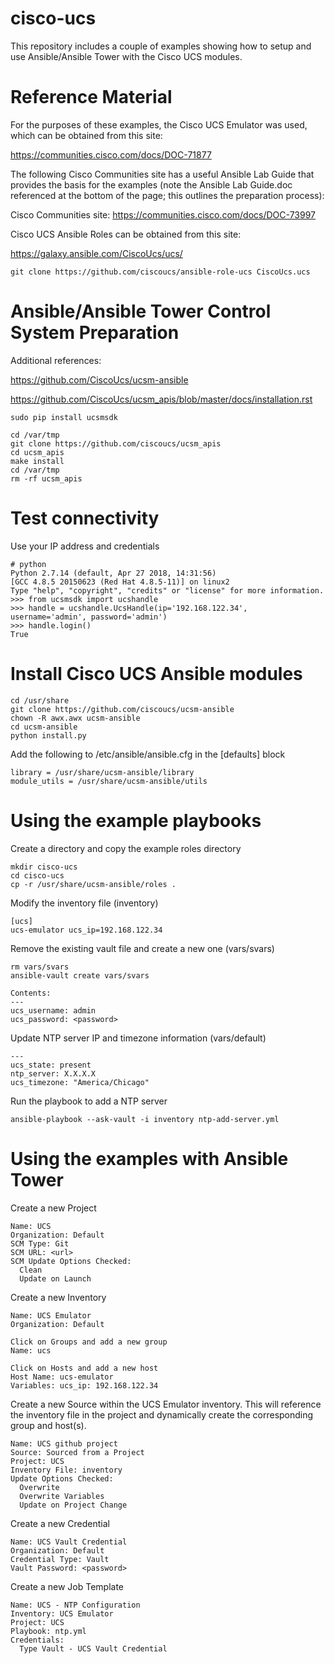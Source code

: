 # cisco-ucs

This repository includes a couple of examples showing how to setup and use Ansible/Ansible Tower with
the Cisco UCS modules.

# Reference Material

For the purposes of these examples, the Cisco UCS Emulator was used, which can be obtained from this site:

https://communities.cisco.com/docs/DOC-71877

The following Cisco Communities site has a useful Ansible Lab Guide that provides the basis for the examples (note the Ansible Lab Guide.doc referenced at the bottom of the page; this outlines the preparation process):

Cisco Communities site: https://communities.cisco.com/docs/DOC-73997

Cisco UCS Ansible Roles can be obtained from this site:

https://galaxy.ansible.com/CiscoUcs/ucs/

```
git clone https://github.com/ciscoucs/ansible-role-ucs CiscoUcs.ucs
```

# Ansible/Ansible Tower Control System Preparation

Additional references:

https://github.com/CiscoUcs/ucsm-ansible

https://github.com/CiscoUcs/ucsm_apis/blob/master/docs/installation.rst

```
sudo pip install ucsmsdk

cd /var/tmp
git clone https://github.com/ciscoucs/ucsm_apis
cd ucsm_apis
make install
cd /var/tmp
rm -rf ucsm_apis
```

# Test connectivity

Use your IP address and credentials

```
# python
Python 2.7.14 (default, Apr 27 2018, 14:31:56) 
[GCC 4.8.5 20150623 (Red Hat 4.8.5-11)] on linux2
Type "help", "copyright", "credits" or "license" for more information.
>>> from ucsmsdk import ucshandle
>>> handle = ucshandle.UcsHandle(ip='192.168.122.34', username='admin', password='admin')
>>> handle.login()
True
```

# Install Cisco UCS Ansible modules

```
cd /usr/share
git clone https://github.com/ciscoucs/ucsm-ansible
chown -R awx.awx ucsm-ansible
cd ucsm-ansible
python install.py
```

Add the following to /etc/ansible/ansible.cfg in the [defaults] block

```
library = /usr/share/ucsm-ansible/library
module_utils = /usr/share/ucsm-ansible/utils
```

# Using the example playbooks

Create a directory and copy the example roles directory

```
mkdir cisco-ucs
cd cisco-ucs
cp -r /usr/share/ucsm-ansible/roles .
```

Modify the inventory file (inventory)

```
[ucs]
ucs-emulator ucs_ip=192.168.122.34
```

Remove the existing vault file and create a new one (vars/svars)

```
rm vars/svars
ansible-vault create vars/svars

Contents:
---
ucs_username: admin
ucs_password: <password>
```

Update NTP server IP and timezone information (vars/default)

```
---
ucs_state: present
ntp_server: X.X.X.X
ucs_timezone: "America/Chicago"
```

Run the playbook to add a NTP server

```
ansible-playbook --ask-vault -i inventory ntp-add-server.yml
```

# Using the examples with Ansible Tower

Create a new Project

```
Name: UCS
Organization: Default
SCM Type: Git
SCM URL: <url>
SCM Update Options Checked:
  Clean
  Update on Launch
```

Create a new Inventory

```
Name: UCS Emulator
Organization: Default

Click on Groups and add a new group
Name: ucs

Click on Hosts and add a new host
Host Name: ucs-emulator
Variables: ucs_ip: 192.168.122.34

```

Create a new Source within the UCS Emulator inventory.  This will reference the inventory file in the project
and dynamically create the corresponding group and host(s).

```
Name: UCS github project
Source: Sourced from a Project
Project: UCS
Inventory File: inventory
Update Options Checked:
  Overwrite
  Overwrite Variables
  Update on Project Change
```

Create a new Credential

```
Name: UCS Vault Credential
Organization: Default
Credential Type: Vault
Vault Password: <password>
```

Create a new Job Template

```
Name: UCS - NTP Configuration
Inventory: UCS Emulator
Project: UCS
Playbook: ntp.yml
Credentials:
  Type Vault - UCS Vault Credential
```
